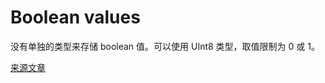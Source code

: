 # Boolean values

没有单独的类型来存储 boolean 值。可以使用 UInt8 类型，取值限制为 0 或 1。

[来源文章](https://clickhouse.yandex/docs/en/data_types/boolean/) <!--hide-->
